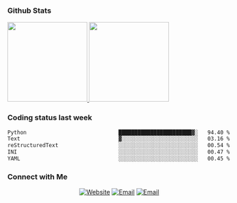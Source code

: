 
### Github Stats

<a href="https://github.com/lileixuan">
  <img height="180em" src="https://github-readme-stats.vercel.app/api?username=lileixuan&theme=buefy&show_icons=true" />
  <img height="180em" src="https://github-readme-stats.vercel.app/api/top-langs/?username=lileixuan&theme=buefy&layout=compact" />
</a>

### Coding status last week 

<!--START_SECTION:waka-->

```txt
Python                             ███████████████████████▓░   94.40 %
Text                               ▓░░░░░░░░░░░░░░░░░░░░░░░░   03.16 %
reStructuredText                   ░░░░░░░░░░░░░░░░░░░░░░░░░   00.54 %
INI                                ░░░░░░░░░░░░░░░░░░░░░░░░░   00.47 %
YAML                               ░░░░░░░░░░░░░░░░░░░░░░░░░   00.45 %
```

<!--END_SECTION:waka-->

### Connect with Me 

<p align="center">
<a href="https://www.koomu.cn/"><img alt="Website" src="https://img.shields.io/badge/Website-www.koomu.cn-blue?style=flat-square&logo=google-chrome"></a>
<a href="mailto:lileixuan@gmail.com"><img alt="Email" src="https://img.shields.io/badge/Email-lileixuan@gmail.com-blue?style=flat-square&logo=gmail"></a>
<a href="https://www.koomu.cn/rss/"><img alt="Email" src="https://img.shields.io/badge/RSS-www.koomu.cn%2Frss%2F-blue?style=flat-square&logo=rss"></a>


</p>
